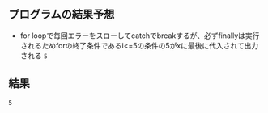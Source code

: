 ## プログラムの結果予想
* for loopで毎回エラーをスローしてcatchでbreakするが、必ずfinallyは実行されるためforの終了条件であるi<=5の条件の5がxに最後に代入されて出力される
`5`

## 結果
`5`
